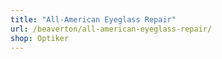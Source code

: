```yaml
---
title: "All-American Eyeglass Repair"
url: /beaverton/all-american-eyeglass-repair/
shop: Optiker
---
```

